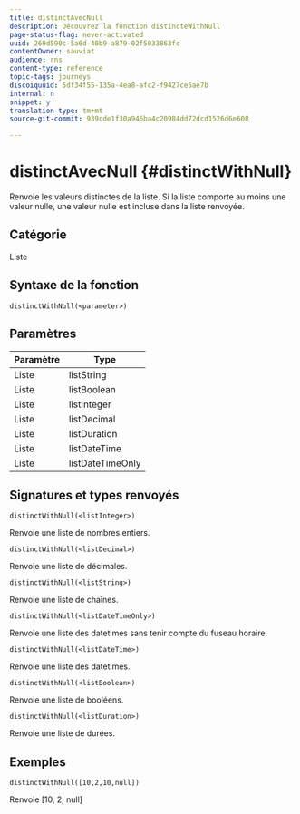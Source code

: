```yaml
---
title: distinctAvecNull
description: Découvrez la fonction distincteWithNull
page-status-flag: never-activated
uuid: 269d590c-5a6d-40b9-a879-02f5033863fc
contentOwner: sauviat
audience: rns
content-type: reference
topic-tags: journeys
discoiquuid: 5df34f55-135a-4ea8-afc2-f9427ce5ae7b
internal: n
snippet: y
translation-type: tm+mt
source-git-commit: 939cde1f30a946ba4c20984dd72dcd1526d6e608

---
```



# distinctAvecNull {#distinctWithNull}

Renvoie les valeurs distinctes de la liste. Si la liste comporte au moins une valeur nulle, une valeur nulle est incluse dans la liste renvoyée.

## Catégorie

Liste

## Syntaxe de la fonction

`distinctWithNull(<parameter>)`

## Paramètres

| Paramètre | Type |
|-----------|------------------|
| Liste | listString |
| Liste | listBoolean |
| Liste | listInteger |
| Liste | listDecimal |
| Liste | listDuration |
| Liste | listDateTime |
| Liste | listDateTimeOnly |

## Signatures et types renvoyés

`distinctWithNull(<listInteger>)`

Renvoie une liste de nombres entiers.

`distinctWithNull(<listDecimal>)`

Renvoie une liste de décimales.

`distinctWithNull(<listString>)`

Renvoie une liste de chaînes.

`distinctWithNull(<listDateTimeOnly>)`

Renvoie une liste des datetimes sans tenir compte du fuseau horaire.

`distinctWithNull(<listDateTime>)`

Renvoie une liste des datetimes.

`distinctWithNull(<listBoolean>)`

Renvoie une liste de booléens.

`distinctWithNull(<listDuration>)`

Renvoie une liste de durées.

## Exemples

`distinctWithNull([10,2,10,null])`

Renvoie [10, 2, null]
